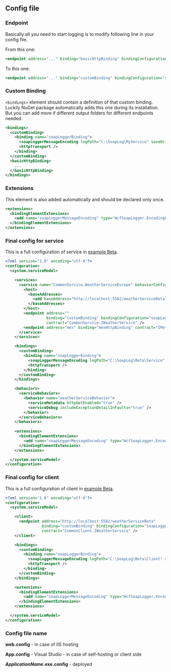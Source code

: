 ## Config file ##


### Endpoint ###

Basically all you need to start logging is to modify following line in your config file.

From this one:
```xml
<endpoint address="..." binding="basicHttpBinding" bindingConfiguration="..." contract="..." />
```

To this one:
```xml  
<endpoint address="..." binding="customBinding" bindingConfiguration="soapLoggerBinding" contract="..." />
```


### Custom Binding ###

`<bindings>` element should contain a definition of that custom binding.
Luckily NuGet package automatically adds this one during its installation.
But you can add more if different output folders for different endpoints needed.

```xml
<bindings>
  <customBinding>
    <binding name="soapLoggerBinding">
      <soapLoggerMessageEncoding logPath="C:\SoapLog\MyService" saveOriginalBinaryBody="false" useCustomHandler="false" messageVersion="Soap11" />
      <httpTransport />
    </binding>
  </customBinding>
  <basicHttpBinding>
    ...
  </basicHttpBinding>
</bindings>
```


### Extensions ###

This element is also added automatically and should be declared only once.

```xml
<extensions>
  <bindingElementExtensions>
    <add name="soapLoggerMessageEncoding" type="WcfSoapLogger.EncodingExtension.LoggingExtensionElement, WcfSoapLogger" />
  </bindingElementExtensions>
</extensions>
```


### Final config for service ###

This is a full configuration of service in [example Beta](../src/UsageExamples/ExampleBeta/Service/App.config).

```xml
<?xml version="1.0" encoding="utf-8"?>
<configuration>
  <system.serviceModel>

    <services>
      <service name="CommonService.WeatherServiceEurope" behaviorConfiguration="weatherServiceBehavior">
        <host>
          <baseAddresses>
            <add baseAddress="http://localhost:5582/weatherServiceBeta" />
          </baseAddresses>
        </host>
        <endpoint address="" 
                  binding="customBinding" bindingConfiguration="soapLoggerBinding" 
                  contract="CommonService.IWeatherService" />
        <endpoint address="mex" binding="mexHttpBinding" contract="IMetadataExchange" />
      </service>
    </services>

    <bindings>
      <customBinding>
        <binding name="soapLoggerBinding">
          <soapLoggerMessageEncoding logPath="C:\SoapLog\Beta\Service" saveOriginalBinaryBody="false" useCustomHandler="false" messageVersion="Soap11" />
          <httpTransport />
        </binding>
      </customBinding>
    </bindings>

    <behaviors>
      <serviceBehaviors>
        <behavior name="weatherServiceBehavior">
          <serviceMetadata httpGetEnabled="true" />
          <serviceDebug includeExceptionDetailInFaults="true" />
        </behavior>
      </serviceBehaviors>
    </behaviors>
    
    <extensions>
      <bindingElementExtensions>
        <add name="soapLoggerMessageEncoding" type="WcfSoapLogger.EncodingExtension.LoggingExtensionElement, WcfSoapLogger" />
      </bindingElementExtensions>
    </extensions>

  </system.serviceModel>
</configuration>
```


### Final config for client ###

This is a full configuration of client in [example Beta](../src/UsageExamples/ExampleBeta/Client/App.config).

```xml
<?xml version="1.0" encoding="utf-8"?>
<configuration>
  <system.serviceModel>

    <client>
      <endpoint address="http://localhost:5582/weatherServiceBeta"
                binding="customBinding" bindingConfiguration="soapLoggerBinding"
                contract="CommonClient.IWeatherService" />
    </client>

    <bindings>
      <customBinding>
        <binding name="soapLoggerBinding">
          <soapLoggerMessageEncoding logPath="C:\SoapLog\Beta\Client" saveOriginalBinaryBody="false" useCustomHandler="false" messageVersion="Soap11" />
          <httpTransport />
        </binding>
      </customBinding>
    </bindings>

    <extensions>
      <bindingElementExtensions>
        <add name="soapLoggerMessageEncoding" type="WcfSoapLogger.EncodingExtension.LoggingExtensionElement, WcfSoapLogger" />
      </bindingElementExtensions>
    </extensions>

  </system.serviceModel>
</configuration>
```




### Config file name ###

**web.config** - in case of IIS hosting

**App.config** - Visual Studio - in case of self-hosting or client side

**_ApplicationName_.exe.config** - deployed